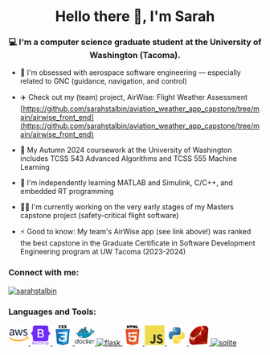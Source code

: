<h1 align="center">Hello there 👋, I'm Sarah</h1>
<h3 align="center">💻 I'm a computer science graduate student at the University of Washington (Tacoma).</h3>

- 🚀 I'm obsessed with aerospace software engineering — especially related to GNC (guidance, navigation, and control)

- ✈️ Check out my (team) project, AirWise: Flight Weather Assessment [https://github.com/sarahstalbin/aviation_weather_app_capstone/tree/main/airwise_front_end](https://github.com/sarahstalbin/aviation_weather_app_capstone/tree/main/airwise_front_end)

- 📖 My Autumn 2024 coursework at the University of Washington includes TCSS 543 Advanced Algorithms and TCSS 555 Machine Learning

- 🌱 I'm independently learning MATLAB and Simulink, C/C++, and embedded RT programming

- ✍🏻 I'm currently working on the very early stages of my Masters capstone project (safety-critical flight software)

- ⚡ Good to know: My team's AirWise app (see link above!) was ranked the best capstone in the Graduate Certificate in Software Development Engineering program at UW Tacoma (2023-2024)

<h3 align="left">Connect with me:</h3>
<p align="left">
<a href="https://linkedin.com/in/sarahstalbin" target="blank"><img align="center" src="https://raw.githubusercontent.com/rahuldkjain/github-profile-readme-generator/master/src/images/icons/Social/linked-in-alt.svg" alt="sarahstalbin" height="30" width="40" /></a>
</p>

<h3 align="left">Languages and Tools:</h3>
<p align="left"> <a href="https://aws.amazon.com" target="_blank" rel="noreferrer"> <img src="https://raw.githubusercontent.com/devicons/devicon/master/icons/amazonwebservices/amazonwebservices-original-wordmark.svg" alt="aws" width="40" height="40"/> </a> <a href="https://getbootstrap.com" target="_blank" rel="noreferrer"> <img src="https://raw.githubusercontent.com/devicons/devicon/master/icons/bootstrap/bootstrap-plain-wordmark.svg" alt="bootstrap" width="40" height="40"/> </a> <a href="https://www.w3schools.com/css/" target="_blank" rel="noreferrer"> <img src="https://raw.githubusercontent.com/devicons/devicon/master/icons/css3/css3-original-wordmark.svg" alt="css3" width="40" height="40"/> </a> <a href="https://www.docker.com/" target="_blank" rel="noreferrer"> <img src="https://raw.githubusercontent.com/devicons/devicon/master/icons/docker/docker-original-wordmark.svg" alt="docker" width="40" height="40"/> </a> <a href="https://flask.palletsprojects.com/" target="_blank" rel="noreferrer"> <img src="https://www.vectorlogo.zone/logos/pocoo_flask/pocoo_flask-icon.svg" alt="flask" width="40" height="40"/> </a> <a href="https://www.w3.org/html/" target="_blank" rel="noreferrer"> <img src="https://raw.githubusercontent.com/devicons/devicon/master/icons/html5/html5-original-wordmark.svg" alt="html5" width="40" height="40"/> </a> <a href="https://developer.mozilla.org/en-US/docs/Web/JavaScript" target="_blank" rel="noreferrer"> <img src="https://raw.githubusercontent.com/devicons/devicon/master/icons/javascript/javascript-original.svg" alt="javascript" width="40" height="40"/> </a> <a href="https://www.python.org" target="_blank" rel="noreferrer"> <img src="https://raw.githubusercontent.com/devicons/devicon/master/icons/python/python-original.svg" alt="python" width="40" height="40"/> </a> <a href="https://www.ruby-lang.org/en/" target="_blank" rel="noreferrer"> <img src="https://raw.githubusercontent.com/devicons/devicon/master/icons/ruby/ruby-original.svg" alt="ruby" width="40" height="40"/> </a> <a href="https://www.sqlite.org/" target="_blank" rel="noreferrer"> <img src="https://www.vectorlogo.zone/logos/sqlite/sqlite-icon.svg" alt="sqlite" width="40" height="40"/> </a> </p>
